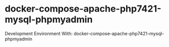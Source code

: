 # docker-compose-apache-php7421-mysql-phpmyadmin
Development Environment With: docker-compose-apache-php7421-mysql-phpmyadmin
